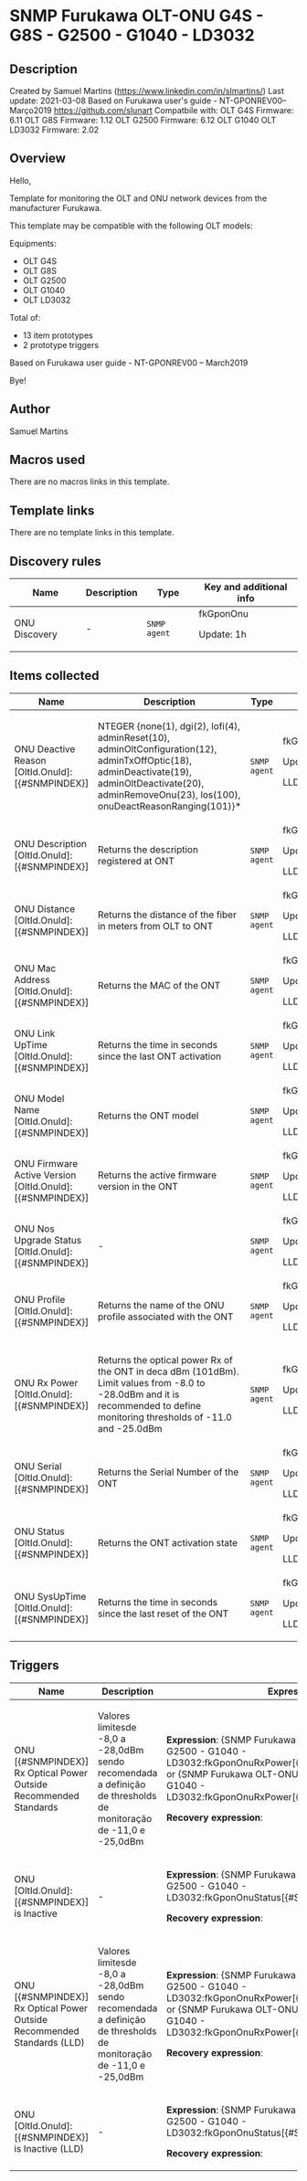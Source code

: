 # SNMP Furukawa OLT-ONU G4S - G8S - G2500 - G1040 - LD3032

## Description

Created by Samuel Martins (https://www.linkedin.com/in/slmartins/) Last update: 2021-03-08 Based on Furukawa user's guide - NT-GPONREV00–Março2019 https://github.com/slunart Compatbile with: OLT G4S Firmware: 6.11 OLT G8S Firmware: 1.12 OLT G2500 Firmware: 6.12 OLT G1040 OLT LD3032 Firmware: 2.02

## Overview

Hello,


Template for monitoring the OLT and ONU network devices from the manufacturer Furukawa. 


This template may be compatible with the following OLT models: 


Equipments: 


* OLT G4S
* OLT G8S
* OLT G2500
* OLT G1040
* OLT LD3032


Total of: 


* 13 item prototypes
* 2 prototype triggers


Based on Furukawa user guide - NT-GPONREV00 – March2019


 


Bye!



## Author

Samuel Martins

## Macros used

There are no macros links in this template.

## Template links

There are no template links in this template.

## Discovery rules

|Name|Description|Type|Key and additional info|
|----|-----------|----|----|
|ONU Discovery|<p>-</p>|`SNMP agent`|fkGponOnu<p>Update: 1h</p>|


## Items collected

|Name|Description|Type|Key and additional info|
|----|-----------|----|----|
|ONU Deactive Reason [OltId.OnuId]: [{#SNMPINDEX}]|<p>NTEGER {none(1), dgi(2), lofi(4), adminReset(10), adminOltConfiguration(12), adminTxOffOptic(18), adminDeactivate(19), adminOltDeactivate(20), adminRemoveOnu(23), los(100), onuDeactReasonRanging(101)}*</p>|`SNMP agent`|fkGponOnuDeactiveReason[{#SNMPINDEX}]<p>Update: 5m</p><p>LLD</p>|
|ONU Description [OltId.OnuId]: [{#SNMPINDEX}]|<p>Returns the description registered at ONT</p>|`SNMP agent`|fkGponOnuDescription[{#SNMPINDEX}]<p>Update: 1h</p><p>LLD</p>|
|ONU Distance [OltId.OnuId]: [{#SNMPINDEX}]|<p>Returns the distance of the fiber in meters from OLT to ONT</p>|`SNMP agent`|fkGponOnuDistance[{#SNMPINDEX}]<p>Update: 5m</p><p>LLD</p>|
|ONU Mac Address [OltId.OnuId]: [{#SNMPINDEX}]|<p>Returns the MAC of the ONT</p>|`SNMP agent`|fkGponOnuHwAddress[{#SNMPINDEX}]<p>Update: 1h</p><p>LLD</p>|
|ONU Link UpTime [OltId.OnuId]: [{#SNMPINDEX}]|<p>Returns the time in seconds since the last ONT activation</p>|`SNMP agent`|fkGponOnuLinkUpTime[{#SNMPINDEX}]<p>Update: 1m</p><p>LLD</p>|
|ONU Model Name [OltId.OnuId]: [{#SNMPINDEX}]|<p>Returns the ONT model</p>|`SNMP agent`|fkGponOnuModelName[{#SNMPINDEX}]<p>Update: 1h</p><p>LLD</p>|
|ONU Firmware Active Version [OltId.OnuId]: [{#SNMPINDEX}]|<p>Returns the active firmware version in the ONT</p>|`SNMP agent`|fkGponOnuNosActiveVersion[{#SNMPINDEX}]<p>Update: 1h</p><p>LLD</p>|
|ONU Nos Upgrade Status [OltId.OnuId]: [{#SNMPINDEX}]|<p>-</p>|`SNMP agent`|fkGponOnuNosUpgradeStatus[{#SNMPINDEX}]<p>Update: 5m</p><p>LLD</p>|
|ONU Profile [OltId.OnuId]: [{#SNMPINDEX}]|<p>Returns the name of the ONU profile associated with the ONT</p>|`SNMP agent`|fkGponOnuProfile[{#SNMPINDEX}]<p>Update: 1h</p><p>LLD</p>|
|ONU Rx Power [OltId.OnuId]: [{#SNMPINDEX}]|<p>Returns the optical power Rx of the ONT in deca dBm (101dBm). Limit values from -8.0 to -28.0dBm and it is recommended to define monitoring thresholds of -11.0 and -25.0dBm</p>|`SNMP agent`|fkGponOnuRxPower[{#SNMPINDEX}]<p>Update: 1m</p><p>LLD</p>|
|ONU Serial [OltId.OnuId]: [{#SNMPINDEX}]|<p>Returns the Serial Number of the ONT</p>|`SNMP agent`|fkGponOnuSerial[{#SNMPINDEX}]<p>Update: 1h</p><p>LLD</p>|
|ONU Status [OltId.OnuId]: [{#SNMPINDEX}]|<p>Returns the ONT activation state</p>|`SNMP agent`|fkGponOnuStatus[{#SNMPINDEX}]<p>Update: 1m</p><p>LLD</p>|
|ONU SysUpTime [OltId.OnuId]: [{#SNMPINDEX}]|<p>Returns the time in seconds since the last reset of the ONT</p>|`SNMP agent`|fkGponOnuSysUpTime[{#SNMPINDEX}]<p>Update: 1m</p><p>LLD</p>|


## Triggers

|Name|Description|Expression|Priority|
|----|-----------|----------|--------|
|ONU  [{#SNMPINDEX}] Rx Optical Power Outside Recommended Standards|<p>Valores limitesde -8,0 a -28,0dBm sendo recomendada a definição de thresholds de monitoração de -11,0 e -25,0dBm</p>|<p>**Expression**: {SNMP Furukawa OLT-ONU G4S - G8S - G2500 - G1040 - LD3032:fkGponOnuRxPower[{#SNMPINDEX}].last()}>-11 or {SNMP Furukawa OLT-ONU G4S - G8S - G2500 - G1040 - LD3032:fkGponOnuRxPower[{#SNMPINDEX}].last()}<-25</p><p>**Recovery expression**: </p>|average|
|ONU [OltId.OnuId]: [{#SNMPINDEX}] is Inactive|<p>-</p>|<p>**Expression**: {SNMP Furukawa OLT-ONU G4S - G8S - G2500 - G1040 - LD3032:fkGponOnuStatus[{#SNMPINDEX}].last(#3)}=1</p><p>**Recovery expression**: </p>|high|
|ONU  [{#SNMPINDEX}] Rx Optical Power Outside Recommended Standards (LLD)|<p>Valores limitesde -8,0 a -28,0dBm sendo recomendada a definição de thresholds de monitoração de -11,0 e -25,0dBm</p>|<p>**Expression**: {SNMP Furukawa OLT-ONU G4S - G8S - G2500 - G1040 - LD3032:fkGponOnuRxPower[{#SNMPINDEX}].last()}>-11 or {SNMP Furukawa OLT-ONU G4S - G8S - G2500 - G1040 - LD3032:fkGponOnuRxPower[{#SNMPINDEX}].last()}<-25</p><p>**Recovery expression**: </p>|average|
|ONU [OltId.OnuId]: [{#SNMPINDEX}] is Inactive (LLD)|<p>-</p>|<p>**Expression**: {SNMP Furukawa OLT-ONU G4S - G8S - G2500 - G1040 - LD3032:fkGponOnuStatus[{#SNMPINDEX}].last(#3)}=1</p><p>**Recovery expression**: </p>|high|
